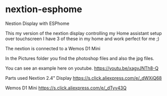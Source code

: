 # nextion-esphome
Nestion Display with ESPhome

This my version of the nextion display controlling my Home assistant setup over touchscreen
I have 3 of these in my home and work perfect for me ;)

The nextion is connected to a Wemos D1 Mini

In the Pictures folder you find the photoshop files and also the jpg files.

You can see an example here on youtube.
https://youtu.be/xagvJNTh8-Q


Parts used
Nextion 2.4" Display https://s.click.aliexpress.com/e/_dWXiQ68

Wemos D1 Mini https://s.click.aliexpress.com/e/_dTyv43Q
